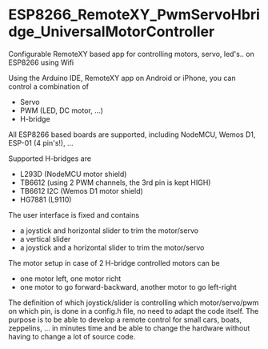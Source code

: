 # ESP8266_RemoteXY_PwmServoHbridge_UniversalMotorController
Configurable RemoteXY based app for controlling motors, servo, led's.. on ESP8266 using Wifi

Using the Arduino IDE, RemoteXY app on Android or iPhone, you can control a combination of
- Servo
- PWM (LED, DC motor, ...)
- H-bridge

All ESP8266 based boards are supported, including NodeMCU, Wemos D1, ESP-01 (4 pin's!), ...

Supported H-bridges are
- L293D (NodeMCU motor shield)
- TB6612 (using 2 PWM channels, the 3rd pin is kept HIGH)
- TB6612 I2C (Wemos D1 motor shield)
- HG7881 (L9110)

The user interface is fixed and contains 
- a joystick and horizontal slider to trim the motor/servo
- a vertical slider
- a joystick and a horizontal slider to trim the motor/servo

The motor setup in case of 2 H-bridge controlled motors can be
- one motor left, one motor richt
- one motor to go forward-backward, another motor to go left-right

The definition of which joystick/slider is controlling which motor/servo/pwm on which pin, is done in a config.h file, no need to adapt the code itself.
The purpose is to be able to develop a remote control for small cars, boats, zeppelins, ... in minutes time and be able to change the hardware without having to change a lot of source code.

